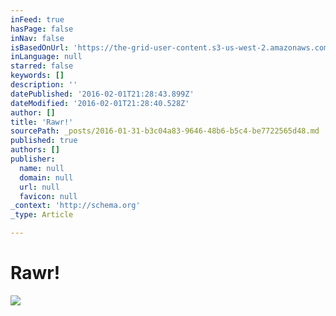 ```yaml
---
inFeed: true
hasPage: false
inNav: false
isBasedOnUrl: 'https://the-grid-user-content.s3-us-west-2.amazonaws.com/b643a7fa-41f7-488e-aacd-2ef57d838757.png'
inLanguage: null
starred: false
keywords: []
description: ''
datePublished: '2016-02-01T21:28:43.899Z'
dateModified: '2016-02-01T21:28:40.528Z'
author: []
title: 'Rawr!'
sourcePath: _posts/2016-01-31-b3c04a83-9646-48b6-b5c4-be7722565d48.md
published: true
authors: []
publisher:
  name: null
  domain: null
  url: null
  favicon: null
_context: 'http://schema.org'
_type: Article

---
```

# Rawr!
![](https://s3-us-west-2.amazonaws.com/the-grid-img/p/20027427eb59d72a9110215b51cec986b8207525.png)